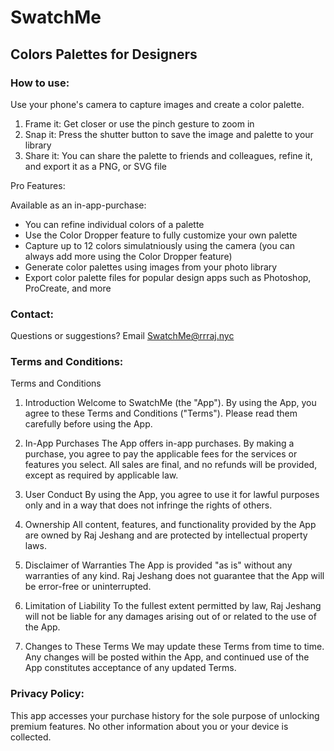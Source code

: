 # SwatchMe

## Colors Palettes for Designers

### How to use:

Use your phone's camera to capture images and create a color palette.

1. Frame it: Get closer or use the pinch gesture to zoom in
2. Snap it: Press the shutter button to save the image and palette to your library
3. Share it: You can share the palette to friends and colleagues, refine it, and export it as a PNG, or SVG file

Pro Features:

Available as an in-app-purchase:

- You can refine individual colors of a palette
- Use the Color Dropper feature to fully customize your own palette
- Capture up to 12 colors simulatniously using the camera (you can always add more using the Color Dropper feature)
- Generate color palettes using images from your photo library
- Export color palette files for popular design apps such as Photoshop, ProCreate, and more

### Contact:

Questions or suggestions? Email SwatchMe@rrraj.nyc

 
### Terms and Conditions:
Terms and Conditions

1. Introduction
Welcome to SwatchMe (the "App"). By using the App, you agree to these Terms and Conditions ("Terms"). Please read them carefully before using the App.

2. In-App Purchases
The App offers in-app purchases. By making a purchase, you agree to pay the applicable fees for the services or features you select. All sales are final, and no refunds will be provided, except as required by applicable law.

3. User Conduct
By using the App, you agree to use it for lawful purposes only and in a way that does not infringe the rights of others.

4. Ownership
All content, features, and functionality provided by the App are owned by Raj Jeshang and are protected by intellectual property laws.

5. Disclaimer of Warranties
The App is provided "as is" without any warranties of any kind. Raj Jeshang does not guarantee that the App will be error-free or uninterrupted.

6. Limitation of Liability
To the fullest extent permitted by law, Raj Jeshang will not be liable for any damages arising out of or related to the use of the App.

7. Changes to These Terms
We may update these Terms from time to time. Any changes will be posted within the App, and continued use of the App constitutes acceptance of any updated Terms.

### Privacy Policy:
This app accesses your purchase history for the sole purpose of unlocking premium features. No other information about you or your device is collected.
